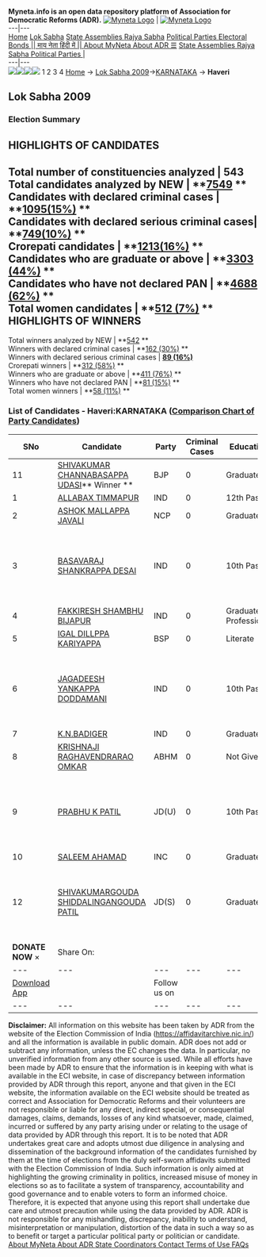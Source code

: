 **Myneta.info is an open data repository platform of Association for Democratic Reforms (ADR).**
[![Myneta Logo](https://www.myneta.info/lib/img/myneta-logo.png)](https://www.myneta.info/) | [![Myneta Logo](https://www.myneta.info/lib/img/adr-logo.png)](https://adrindia.org)  
---|---  
[Home](https://www.myneta.info/) [Lok Sabha](https://www.myneta.info/#ls "Lok Sabha") [ State Assemblies ](https://www.myneta.info/#sa "State Assemblies") [Rajya Sabha](https://www.myneta.info/#rs "Rajya Sabha") [Political Parties ](https://www.myneta.info/party "Political Parties") [ Electoral Bonds ](https://www.myneta.info/electoral_bonds "Electoral Bonds") [ || माय नेता हिंदी में || ](https://translate.google.co.in/translate?prev=hp&hl=en&js=y&u=www.myneta.info&sl=en&tl=hi&history_state0=) [ About MyNeta ](https://adrindia.org/content/about-myneta) [ About ADR ](https://adrindia.org/about-adr/who-we-are) [☰](javascript:void\(0\))
[ State Assemblies ](https://www.myneta.info/#sa "State Assemblies") [ Rajya Sabha ](https://www.myneta.info/#rs "Rajya Sabha") [ Political Parties ](https://www.myneta.info/party "Political Parties")
|   
---|---  
![](https://www.myneta.info/lib/img/banner/banner-1.png)![](https://www.myneta.info/lib/img/banner/banner-2.png)![](https://www.myneta.info/lib/img/banner/banner-3.png)![](https://www.myneta.info/lib/img/banner/banner-4.png)
1  2  3  4 
[Home](https://www.myneta.info/) → [Lok Sabha 2009](https://www.myneta.info/ls2009/)→[KARNATAKA](https://www.myneta.info/ls2009/index.php?action=show_constituencies&state_id=10) → **Haveri**
### 
## Lok Sabha 2009
###  Election Summary 
HIGHLIGHTS OF CANDIDATES  
---  
Total number of constituencies analyzed |  543   
Total candidates analyzed by NEW | **[7549](https://www.myneta.info/ls2009/index.php?action=summary&subAction=candidates_analyzed&sort=candidate#summary) **  
Candidates with declared criminal cases | **[1095(15%)](https://www.myneta.info/ls2009/index.php?action=summary&subAction=crime&sort=candidate#summary) **  
Candidates with declared serious criminal cases| **[749(10%)](https://www.myneta.info/ls2009/index.php?action=summary&subAction=serious_crime&sort=candidate#summary) **  
Crorepati candidates | **[1213(16%)](https://www.myneta.info/ls2009/index.php?action=summary&subAction=crorepati&sort=candidate#summary) **  
Candidates who are graduate or above | **[3303 (44%)](https://www.myneta.info/ls2009/index.php?action=summary&subAction=education&sort=candidate#summary) **  
Candidates who have not declared PAN | **[4688 (62%)](https://www.myneta.info/ls2009/index.php?action=summary&subAction=without_pan&sort=candidate#summary) **  
Total women candidates | **[512 (7%)](https://www.myneta.info/ls2009/index.php?action=summary&subAction=women_candidate&sort=candidate#summary) **  
HIGHLIGHTS OF WINNERS  
---  
Total winners analyzed by NEW | **[542](https://www.myneta.info/ls2009/index.php?action=summary&subAction=winner_analyzed&sort=candidate#summary) **  
Winners with declared criminal cases | **[162 (30%)](https://www.myneta.info/ls2009/index.php?action=summary&subAction=winner_crime&sort=candidate#summary) **  
Winners with declared serious criminal cases | **[89 (16%)](https://www.myneta.info/ls2009/index.php?action=summary&subAction=winner_serious_crime&sort=candidate#summary)**  
Crorepati winners | **[312 (58%)](https://www.myneta.info/ls2009/index.php?action=summary&subAction=winner_crorepati&sort=candidate#summary) **  
Winners who are graduate or above | **[411 (76%)](https://www.myneta.info/ls2009/index.php?action=summary&subAction=winner_education&sort=candidate#summary) **  
Winners who have not declared PAN | **[81 (15%)](https://www.myneta.info/ls2009/index.php?action=summary&subAction=winner_without_pan&sort=candidate#summary) **  
Total women winners | **[58 (11%)](https://www.myneta.info/ls2009/index.php?action=summary&subAction=winner_women&sort=candidate#summary) **  
### List of Candidates - Haveri:KARNATAKA ([Comparison Chart of Party Candidates](https://www.myneta.info/ls2009/comparisonchart.php?constituency_id=293))
SNo | Candidate| Party| Criminal Cases| Education| Age| Total Assets| Liabilities  
---|---|---|---|---|---|---|---  
11  | [SHIVAKUMAR CHANNABASAPPA UDASI](https://www.myneta.info/ls2009/candidate.php?candidate_id=4591)** Winner ** | BJP | 0 | Graduate| 42 | Rs 32,33,61,935 ~ 32 Crore+ | Rs 3,38,33,437 ~ 3 Crore+  
1  | [ALLABAX TIMMAPUR](https://www.myneta.info/ls2009/candidate.php?candidate_id=5822) | IND | 0 | 12th Pass| 34 | Rs 16,00,500 ~ 16 Lacs+ | Rs 3,50,000 ~ 3 Lacs+  
2  | [ASHOK MALLAPPA JAVALI](https://www.myneta.info/ls2009/candidate.php?candidate_id=4593) | NCP | 0 | Graduate| 43 | Rs 9,74,000 ~ 9 Lacs+ | Rs 0 ~   
3  | [BASAVARAJ SHANKRAPPA DESAI](https://www.myneta.info/ls2009/candidate.php?candidate_id=5820) | IND | 0 | 10th Pass| 38 | ![](https://myneta.info/image_v2.php?myneta_folder=ls2009&candidate_id=5820&col=ta) | ![](https://myneta.info/image_v2.php?myneta_folder=ls2009&candidate_id=5820&col=lia)  
4  | [FAKKIRESH SHAMBHU BIJAPUR](https://www.myneta.info/ls2009/candidate.php?candidate_id=5818) | IND | 0 | Graduate Professional| 39 | Rs 7,55,000 ~ 7 Lacs+ | Rs 0 ~   
5  | [IGAL DILLPPA KARIYAPPA](https://www.myneta.info/ls2009/candidate.php?candidate_id=5823) | BSP | 0 | Literate| 52 | Rs 24,10,000 ~ 24 Lacs+ | Rs 0 ~   
6  | [JAGADEESH YANKAPPA DODDAMANI](https://www.myneta.info/ls2009/candidate.php?candidate_id=5821) | IND | 0 | 10th Pass| 35 | ![](https://myneta.info/image_v2.php?myneta_folder=ls2009&candidate_id=5821&col=ta) | ![](https://myneta.info/image_v2.php?myneta_folder=ls2009&candidate_id=5821&col=lia)  
7  | [K.N.BADIGER](https://www.myneta.info/ls2009/candidate.php?candidate_id=5819) | IND | 0 | Graduate| 28 | Rs 2,79,210 ~ 2 Lacs+ | Rs 0 ~   
8  | [KRISHNAJI RAGHAVENDRARAO OMKAR](https://www.myneta.info/ls2009/candidate.php?candidate_id=5817) | ABHM | 0 | Not Given| 32 | Rs 9,11,000 ~ 9 Lacs+ | Rs 0 ~   
9  | [PRABHU K PATIL](https://www.myneta.info/ls2009/candidate.php?candidate_id=5809) | JD(U) | 0 | 10th Pass| 31 | ![](https://myneta.info/image_v2.php?myneta_folder=ls2009&candidate_id=5809&col=ta) | ![](https://myneta.info/image_v2.php?myneta_folder=ls2009&candidate_id=5809&col=lia)  
10  | [SALEEM AHAMAD](https://www.myneta.info/ls2009/candidate.php?candidate_id=5807) | INC | 0 | Graduate| 45 | Rs 1,93,86,400 ~ 1 Crore+ | Rs 0 ~   
12  | [SHIVAKUMARGOUDA SHIDDALINGANGOUDA PATIL](https://www.myneta.info/ls2009/candidate.php?candidate_id=5808) | JD(S) | 0 | Graduate| 42 | ![](https://myneta.info/image_v2.php?myneta_folder=ls2009&candidate_id=5808&col=ta) | ![](https://myneta.info/image_v2.php?myneta_folder=ls2009&candidate_id=5808&col=lia)  
|  **DONATE NOW** × |  Share On:  | [](https://api.whatsapp.com/send?text=https%3A%2F%2Fmyneta.info%2Fpunjab2022%2Findex.php%3Faction%3Dshow_constituencies%26state_id%3D19) | [](https://www.facebook.com/sharer/sharer.php?u=https%3A%2F%2Fmyneta.info%2Fpunjab2022%2Findex.php%3Faction%3Dshow_constituencies%26state_id%3D19) | [](https://twitter.com/share?url=https%3A%2F%2Fmyneta.info%2Fpunjab2022%2Findex.php%3Faction%3Dshow_constituencies%26state_id%3D19)  
---|---|---|---|---  
| [ Download App ](https://play.google.com/store/apps/details?id=com.webrosoft.myneta1&pcampaignid=pcampaignidMKT-Other-global-all-co-prtnr-py-PartBadge-Mar2515-1) | [](https://play.google.com/store/apps/details?id=com.webrosoft.myneta1&pcampaignid=pcampaignidMKT-Other-global-all-co-prtnr-py-PartBadge-Mar2515-1) |  Follow us on  | [](https://www.facebook.com/adrindia.org/) | [](https://twitter.com/adrspeaks) | [](https://groups.google.com/g/national-election-watch?hl=en&pli=1) | [](https://www.instagram.com/adrspeaks/) | [](https://www.youtube.com/user/adrspeaks) | [](https://sharechat.com/profile/adrspeaks)  
---|---|---|---|---|---|---|---|---  
**Disclaimer:** All information on this website has been taken by ADR from the website of the Election Commission of India (https://affidavitarchive.nic.in/) and all the information is available in public domain. ADR does not add or subtract any information, unless the EC changes the data. In particular, no unverified information from any other source is used. While all efforts have been made by ADR to ensure that the information is in keeping with what is available in the ECI website, in case of discrepancy between information provided by ADR through this report, anyone and that given in the ECI website, the information available on the ECI website should be treated as correct and Association for Democratic Reforms and their volunteers are not responsible or liable for any direct, indirect special, or consequential damages, claims, demands, losses of any kind whatsoever, made, claimed, incurred or suffered by any party arising under or relating to the usage of data provided by ADR through this report. It is to be noted that ADR undertakes great care and adopts utmost due diligence in analysing and dissemination of the background information of the candidates furnished by them at the time of elections from the duly self-sworn affidavits submitted with the Election Commission of India. Such information is only aimed at highlighting the growing criminality in politics, increased misuse of money in elections so as to facilitate a system of transparency, accountability and good governance and to enable voters to form an informed choice. Therefore, it is expected that anyone using this report shall undertake due care and utmost precaution while using the data provided by ADR. ADR is not responsible for any mishandling, discrepancy, inability to understand, misinterpretation or manipulation, distortion of the data in such a way so as to benefit or target a particular political party or politician or candidate. 
[ About MyNeta ](https://adrindia.org/content/about-myneta) [ About ADR ](https://adrindia.org/about-adr/who-we-are) [ State Coordinators ](https://adrindia.org/about-adr/state-coordinators) [ Contact ](https://adrindia.org/contact-us) [ Terms of Use ](https://adrindia.org/content/adr-terms-use) [ FAQs ](https://adrindia.org/content/faqs)
